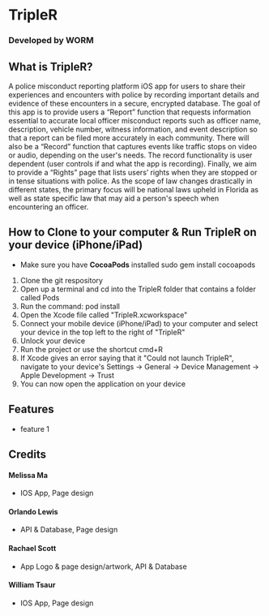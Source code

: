 # TripleR
### Developed by **WORM**

## What is TripleR?
A police misconduct reporting platform iOS app for users to share their experiences and encounters with police by recording important details and evidence of these encounters in a secure, encrypted database. The goal of this app is to provide users a “Report” function that requests information essential to accurate local officer misconduct reports such as officer name, description, vehicle number, witness information, and event description so that a report can be filed more accurately in each community. There will also be a “Record” function that captures events like traffic stops on video or audio, depending on the user's needs. The record functionality is user dependent (user controls if and what the app is recording). Finally, we aim to provide a “Rights” page that lists users’ rights when they are stopped or in tense situations with police. As the scope of law changes drastically in different states, the primary focus will be national laws upheld in Florida as well as state specific law that may aid a person's speech when encountering an officer.

## How to Clone to your computer & Run TripleR on your device (iPhone/iPad)
* Make sure you have **CocoaPods** installed
  sudo gem install cocoapods
1. Clone the git respository
2. Open up a terminal and cd into the TripleR folder that contains a folder called Pods
3. Run the command: pod install
4. Open the Xcode file called "TripleR.xcworkspace"
5. Connect your mobile device (iPhone/iPad) to your computer and select your device in the top left to the right of "TripleR"
6. Unlock your device
7. Run the project or use the shortcut cmd+R
8. If Xcode gives an error saying that it "Could not launch TripleR", navigate to your device's Settings -> General -> Device Management -> Apple Development ->    Trust
9. You can now open the application on your device

## Features

* feature 1

## Credits

#### Melissa Ma

- IOS App, Page design

#### Orlando Lewis

- API & Database, Page design

#### Rachael Scott

- App Logo & page design/artwork, API & Database

#### William Tsaur

- IOS App, Page design

